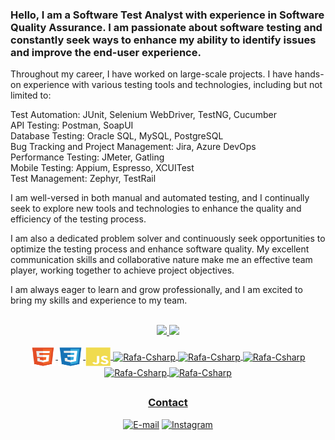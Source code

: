 ### Hello, I am a Software Test Analyst with experience in Software Quality Assurance. I am passionate about software testing and constantly seek ways to enhance my ability to identify issues and improve the end-user experience.

Throughout my career, I have worked on large-scale projects. I have hands-on experience with various testing tools and technologies, including but not limited to:

Test Automation: JUnit, Selenium WebDriver, TestNG, Cucumber
<br>
API Testing: Postman, SoapUI
<br>
Database Testing: Oracle SQL, MySQL, PostgreSQL
<br>
Bug Tracking and Project Management: Jira, Azure DevOps
<br>
Performance Testing: JMeter, Gatling
<br>
Mobile Testing: Appium, Espresso, XCUITest
<br>
Test Management: Zephyr, TestRail
<br>

I am well-versed in both manual and automated testing, and I continually seek to explore new tools and technologies to enhance the quality and efficiency of the testing process.

I am also a dedicated problem solver and continuously seek opportunities to optimize the testing process and enhance software quality. My excellent communication skills and collaborative nature make me an effective team player, working together to achieve project objectives.

I am always eager to learn and grow professionally, and I am excited to bring my skills and experience to my team.
<br>
<br>

<div align="center">
  <a href="https://github.com/evokeee">
  <img height="180em" src="https://github-readme-stats.vercel.app/api?username=evokeee&show_icons=true&theme=nightowl&include_all_commits=true&count_private=true"/>
  <img height="180em" src="https://github-readme-stats.vercel.app/api/top-langs/?username=evokeee&layout=compact&langs_count=7&theme=dracula"/>
</div>
  <div style="display: inline_block" align="center"><br>
  <img align="center" alt="Rafa-HTML" height="30" width="40" src="https://raw.githubusercontent.com/devicons/devicon/master/icons/html5/html5-original.svg">
  <img align="center" alt="Rafa-CSS" height="30" width="40" src="https://raw.githubusercontent.com/devicons/devicon/master/icons/css3/css3-original.svg">
  <img align="center" alt="Rafa-Js" height="30" width="40" src="https://raw.githubusercontent.com/devicons/devicon/master/icons/javascript/javascript-plain.svg">
  <img align="center" alt="Rafa-Csharp" height="30" width="40" src="https://skillicons.dev/icons?i=java"> 
  <img align="center" alt="Rafa-Csharp" height="30" width="40" src="https://skillicons.dev/icons?i=mysql">
  <img align="center" alt="Rafa-Csharp" height="30" width="40" src="https://skillicons.dev/icons?i=git">
  <img align="center" alt="Rafa-Csharp" height="30" width="40" src="https://skillicons.dev/icons?i=postman">
  <img align="center" alt="Rafa-Csharp" height="30" width="40" src="https://skillicons.dev/icons?i=postgres">
</div>
    
  ##
 
<div align="center"> 
<h3> Contact </h3>

  [![E-mail](https://custom-icon-badges.demolab.com/badge/-Email-7E4798?style=for-the-badge&logo=mail.ru&logoColor=white)](mailto:juanrodriguesdto@gmail.com)
  [![Instagram](https://custom-icon-badges.demolab.com/badge/-Instagram-E4405f?style=for-the-badge&logo=instagram&logoColor=white)](https://www.instagram.com/evokwx/)

</div>
